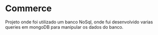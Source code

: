 # Commerce
Projeto onde foi utilizado um banco NoSql, onde fui desenvolvido varias queries em mongoDB para manipular os dados do banco.
